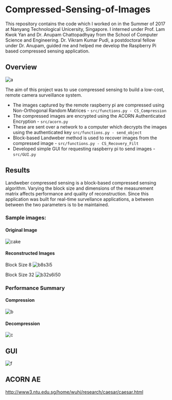 # Compressed-Sensing-of-Images

This repository contains the code which I worked on in the Summer of 2017 at Nanyang Technological Unicersity, Singapore. 
I interned under Prof. Lam Kwok Yan and Dr. Anupam Chattopadhyay from the School of Computer Science and Engineering. Dr. Vikram Kumar 
Pudi, a postdoctoral fellow under Dr. Anupam, guided me and helped me develop the Raspberry Pi based compressed sensing application.

## Overview
![a](https://user-images.githubusercontent.com/21837899/43992042-66fe836c-9d46-11e8-8374-a2e4845c1a9b.png)

The aim of this project was to use compressed sensing to build a low-cost, remote camera surveillance system.
- The images captured by the remote raspberry pi are compressed using Non-Orthogonal Random Matrices - `src/functions.py - CS_Compression`
- The compressed images are encrypted using the ACORN Authenticated Encryption - `src/acorn.py`
- These are sent over a network to a computer which decrypts the images using the authenticated key `src/functions.py - send_object`
- Block-based Landweber method is used to recover images from the compressed image - `src/functions.py - CS_Recovery_Filt`
- Developed simple GUI for requesting raspberry pi to send images - `src/GUI.py`

## Results
Landweber compressed sensing is a block-based compressed sensing algorithm. Varying the block size and dimensions of the 
measurement matrix affects performance and quality of reconstruction. Since this application was built for real-time survellance 
applications, a between between the two parameters is to be maintained. 

### Sample images: 
#### Original Image
![cake](https://user-images.githubusercontent.com/21837899/43992214-cc312692-9d49-11e8-91eb-8dba59895a0e.jpg)

#### Reconstructed Images
Block Size 8
![b8s3i5](https://user-images.githubusercontent.com/21837899/43992213-c3677106-9d49-11e8-8223-632c46109d6c.jpg)

Block Size 32
![b32s6i50](https://user-images.githubusercontent.com/21837899/43992215-d07c5c58-9d49-11e8-896a-f63582e36256.jpg)


### Performance Summary

#### Compression
![b](https://user-images.githubusercontent.com/21837899/43992110-94a6d674-9d47-11e8-9d72-6c7d21cb745c.png)

#### Decompression
![c](https://user-images.githubusercontent.com/21837899/43992119-c161ec3a-9d47-11e8-874b-173624f246d7.png)

## GUI
![f](https://user-images.githubusercontent.com/21837899/43992167-d02dcb20-9d48-11e8-856e-6ae0216c089e.png)

## ACORN AE
http://www3.ntu.edu.sg/home/wuhj/research/caesar/caesar.html
